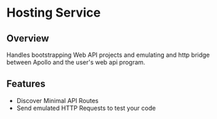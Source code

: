 # Hosting Service

## Overview
Handles bootstrapping Web API projects and emulating and http bridge between Apollo and the user's web api program.

## Features
- Discover Minimal API Routes
- Send emulated HTTP Requests to test your code